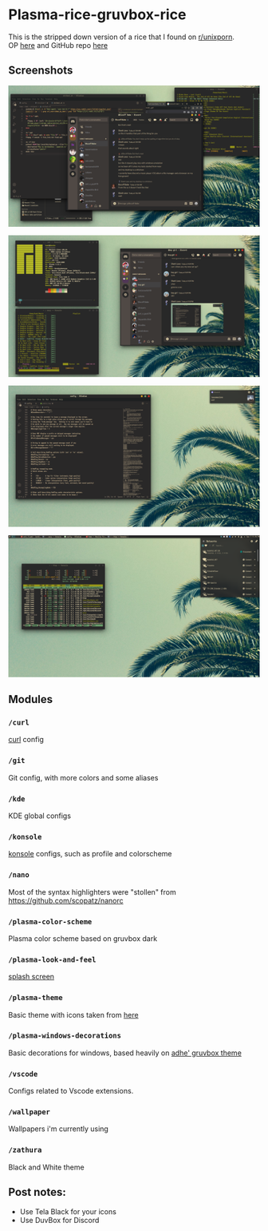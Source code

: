 # Plasma-rice-gruvbox-rice
This is the stripped down version of a rice that I found on [r/unixporn](https://www.reddit.com/r/unixporn/).  
OP [here](https://www.reddit.com/r/unixporn/comments/lydglv/kdeplasma_easy_on_the_eyes_gruvbox_theme/) and GitHub repo [here](https://github.com/FilipeMCruz/dotfiles)

## Screenshots

![screenshot](screenshots/Screenshot1.png)

![screenshot](screenshots/Screenshot2.png)

![screenshot](screenshots/Screenshot3.png)

![screenshot](screenshots/Screenshot4.png)



## Modules

### `/curl`

[curl](https://github.com/curl/curl) config

### `/git`

Git config, with more colors and some aliases

### `/kde`

KDE global configs

### `/konsole`

[konsole](https://github.com/KDE/konsole) configs, such as profile and colorscheme


### `/nano`

Most of the syntax highlighters were "stollen" from <https://github.com/scopatz/nanorc>


### `/plasma-color-scheme`

Plasma color scheme based on gruvbox dark

### `/plasma-look-and-feel`

[splash screen](https://store.kde.org/p/1304256)

### `/plasma-theme`

Basic theme with icons taken from [here](https://store.kde.org/p/1309269)

### `/plasma-windows-decorations`

Basic decorations for windows, based heavily on [adhe' gruvbox theme](https://store.kde.org/p/1327723)


### `/vscode`

Configs related to Vscode extensions.

### `/wallpaper`

Wallpapers i'm currently using

### `/zathura`

Black and White theme
## Post notes:
- Use Tela Black for your icons
- Use DuvBox for Discord
